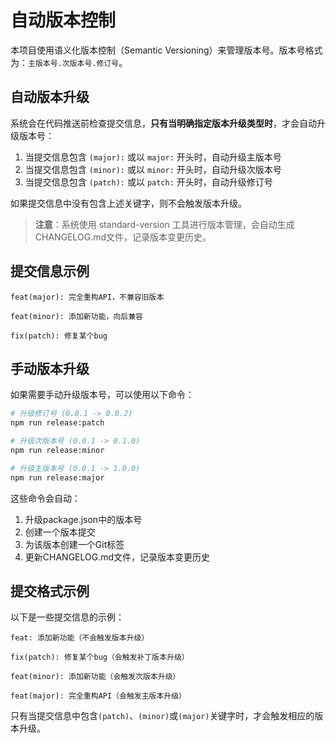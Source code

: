 # 自动版本控制

本项目使用语义化版本控制（Semantic Versioning）来管理版本号。版本号格式为：`主版本号.次版本号.修订号`。

## 自动版本升级

系统会在代码推送前检查提交信息，**只有当明确指定版本升级类型时**，才会自动升级版本号：

1. 当提交信息包含 `(major):` 或以 `major:` 开头时，自动升级主版本号
2. 当提交信息包含 `(minor):` 或以 `minor:` 开头时，自动升级次版本号
3. 当提交信息包含 `(patch):` 或以 `patch:` 开头时，自动升级修订号

如果提交信息中没有包含上述关键字，则不会触发版本升级。

> **注意**：系统使用 standard-version 工具进行版本管理，会自动生成CHANGELOG.md文件，记录版本变更历史。

## 提交信息示例

```
feat(major): 完全重构API，不兼容旧版本
```

```
feat(minor): 添加新功能，向后兼容
```

```
fix(patch): 修复某个bug
```

## 手动版本升级

如果需要手动升级版本号，可以使用以下命令：

```bash
# 升级修订号 (0.0.1 -> 0.0.2)
npm run release:patch

# 升级次版本号 (0.0.1 -> 0.1.0)
npm run release:minor

# 升级主版本号 (0.0.1 -> 1.0.0)
npm run release:major
```

这些命令会自动：

1. 升级package.json中的版本号
2. 创建一个版本提交
3. 为该版本创建一个Git标签
4. 更新CHANGELOG.md文件，记录版本变更历史

## 提交格式示例

以下是一些提交信息的示例：

```
feat: 添加新功能（不会触发版本升级）
```

```
fix(patch): 修复某个bug（会触发补丁版本升级）
```

```
feat(minor): 添加新功能（会触发次版本升级）
```

```
feat(major): 完全重构API（会触发主版本升级）
```

只有当提交信息中包含`(patch)`、`(minor)`或`(major)`关键字时，才会触发相应的版本升级。
